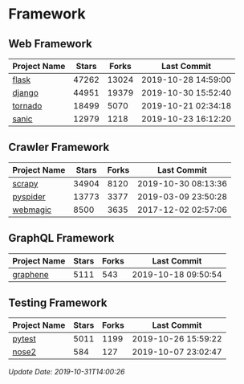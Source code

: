 # Framework

## Web Framework

| Project Name | Stars | Forks | Last Commit |
| ------------ | ----- | ----- | ----------- |
| [flask](https://github.com/pallets/flask) | 47262 | 13024 | 2019-10-28 14:59:00 |
| [django](https://github.com/django/django) | 44951 | 19379 | 2019-10-30 15:52:40 |
| [tornado](https://github.com/tornadoweb/tornado) | 18499 | 5070 | 2019-10-21 02:34:18 |
| [sanic](https://github.com/huge-success/sanic) | 12979 | 1218 | 2019-10-23 16:12:20 |

## Crawler Framework

| Project Name | Stars | Forks | Last Commit |
| ------------ | ----- | ----- | ----------- |
| [scrapy](https://github.com/scrapy/scrapy) | 34904 | 8120 | 2019-10-30 08:13:36 |
| [pyspider](https://github.com/binux/pyspider) | 13773 | 3377 | 2019-03-09 23:50:28 |
| [webmagic](https://github.com/code4craft/webmagic) | 8500 | 3635 | 2017-12-02 02:57:06 |

## GraphQL Framework

| Project Name | Stars | Forks | Last Commit |
| ------------ | ----- | ----- | ----------- |
| [graphene](https://github.com/graphql-python/graphene) | 5111 | 543 | 2019-10-18 09:50:54 |

## Testing Framework

| Project Name | Stars | Forks | Last Commit |
| ------------ | ----- | ----- | ----------- |
| [pytest](https://github.com/pytest-dev/pytest) | 5011 | 1199 | 2019-10-26 15:59:22 |
| [nose2](https://github.com/nose-devs/nose2) | 584 | 127 | 2019-10-07 23:02:47 |

*Update Date: 2019-10-31T14:00:26*